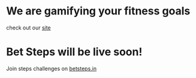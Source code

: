 
# We are gamifying your fitness goals

check out our [site](https://betweight.in)

# Bet Steps will be live soon!

Join steps challenges  on [betsteps.in](https://www.betsteps.in)
